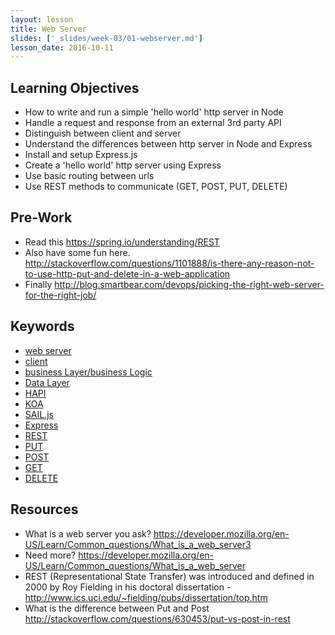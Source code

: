 ```yaml
---
layout: lesson
title: Web Server
slides: ['_slides/week-03/01-webserver.md']
lesson_date: 2016-10-11
---
```


## Learning Objectives

- How to write and run a simple 'hello world' http server in Node
- Handle a request and response from an external 3rd party API
- Distinguish between client and server
- Understand the differences between http server in Node and Express
- Install and setup Express.js
- Create a 'hello world' http server using Express
- Use basic routing between urls
- Use REST methods to communicate (GET, POST, PUT, DELETE)

## Pre-Work
- Read this https://spring.io/understanding/REST
- Also have some fun here. http://stackoverflow.com/questions/1101888/is-there-any-reason-not-to-use-http-put-and-delete-in-a-web-application
- Finally http://blog.smartbear.com/devops/picking-the-right-web-server-for-the-right-job/

## Keywords
- [web server](http://whatis.techtarget.com/definition/Web-server)
- [client](https://en.wikipedia.org/wiki/Client-side)
- [business Layer/business Logic](https://en.wikipedia.org/wiki/Business_logic)
- [Data Layer](http://tealium.com/what-is-a-data-layer/)
- [HAPI](http://hapijs.com/)
- [KOA](http://koajs.com/)
- [SAIL.js](http://sailsjs.org/)
- [Express](https://expressjs.com/)
- [REST](https://www.ics.uci.edu/~fielding/pubs/dissertation/rest_arch_style.htm)
- [PUT](http://www.tutorialspoint.com/http/http_methods.htm)
- [POST](http://www.tutorialspoint.com/http/http_methods.htm)
- [GET](http://www.tutorialspoint.com/http/http_methods.htm)
- [DELETE](http://www.tutorialspoint.com/http/http_methods.htm)





## Resources
- What is a web server you ask? https://developer.mozilla.org/en-US/Learn/Common_questions/What_is_a_web_server3
- Need more? https://developer.mozilla.org/en-US/Learn/Common_questions/What_is_a_web_server
- REST (Representational State Transfer) was introduced and defined in 2000 by Roy Fielding in his doctoral dissertation - http://www.ics.uci.edu/~fielding/pubs/dissertation/top.htm
- What is the difference between Put and Post http://stackoverflow.com/questions/630453/put-vs-post-in-rest

